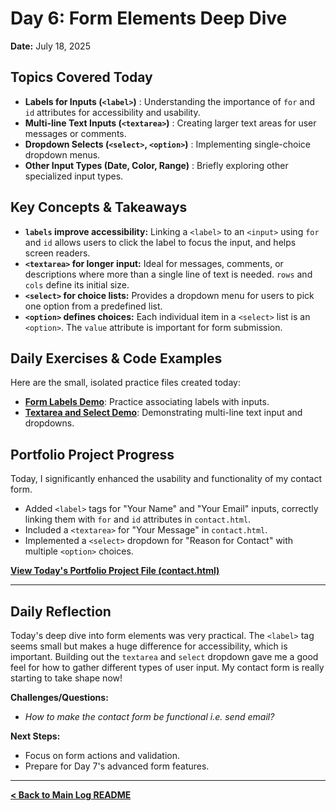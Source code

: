 # Day 6: Form Elements Deep Dive

**Date:** July 18, 2025

## Topics Covered Today

* **Labels for Inputs (`<label>`)** : Understanding the importance of `for` and `id` attributes for accessibility and usability.
* **Multi-line Text Inputs (`<textarea>`)** : Creating larger text areas for user messages or comments.
* **Dropdown Selects (`<select>`, `<option>`)** : Implementing single-choice dropdown menus.
* **Other Input Types (Date, Color, Range)** : Briefly exploring other specialized input types.

## Key Concepts & Takeaways

* **`labels` improve accessibility:** Linking a `<label>` to an `<input>` using `for` and `id` allows users to click the label to focus the input, and helps screen readers.
* **`<textarea>` for longer input:** Ideal for messages, comments, or descriptions where more than a single line of text is needed. `rows` and `cols` define its initial size.
* **`<select>` for choice lists:** Provides a dropdown menu for users to pick one option from a predefined list.
* **`<option>` defines choices:** Each individual item in a `<select>` list is an `<option>`. The `value` attribute is important for form submission.

## Daily Exercises & Code Examples

Here are the small, isolated practice files created today:

* **[Form Labels Demo](./exercises/form-labels-demo.html)**: Practice associating labels with inputs.
* **[Textarea and Select Demo](./exercises/textarea-select-demo.html)**: Demonstrating multi-line text input and dropdowns.

## Portfolio Project Progress

Today, I significantly enhanced the usability and functionality of my contact form.

* Added `<label>` tags for "Your Name" and "Your Email" inputs, correctly linking them with `for` and `id` attributes in `contact.html`.
* Included a `<textarea>` for "Your Message" in `contact.html`.
* Implemented a `<select>` dropdown for "Reason for Contact" with multiple `<option>` choices.

**[View Today's Portfolio Project File (contact.html)](../../project/contact.html)**

---

## Daily Reflection

Today's deep dive into form elements was very practical. The `<label>` tag seems small but makes a huge difference for accessibility, which is important. Building out the `textarea` and `select` dropdown gave me a good feel for how to gather different types of user input. My contact form is really starting to take shape now!

**Challenges/Questions:**
* _How to make the contact form be functional i.e. send email?_

**Next Steps:**
* Focus on form actions and validation.
* Prepare for Day 7's advanced form features.

---

**[< Back to Main Log README](../../README.md)**